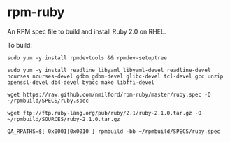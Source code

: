 rpm-ruby
========

An RPM spec file to build and install Ruby 2.0 on RHEL.

To build:

`sudo yum -y install rpmdevtools && rpmdev-setuptree`

`sudo yum -y install readline libyaml libyaml-devel readline-devel ncurses ncurses-devel gdbm gdbm-devel glibc-devel tcl-devel gcc unzip openssl-devel db4-devel byacc make libffi-devel`

`wget https://raw.github.com/nmilford/rpm-ruby/master/ruby.spec -O ~/rpmbuild/SPECS/ruby.spec`

`wget ftp://ftp.ruby-lang.org/pub/ruby/2.1/ruby-2.1.0.tar.gz -O ~/rpmbuild/SOURCES/ruby-2.1.0.tar.gz`

`QA_RPATHS=$[ 0x0001|0x0010 ] rpmbuild -bb ~/rpmbuild/SPECS/ruby.spec`
